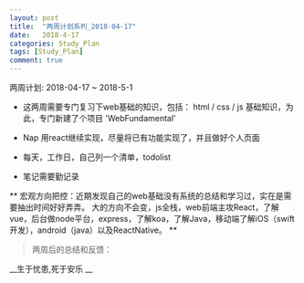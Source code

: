 ```yaml
---
layout: post
title:  "两周计划系列_2018-04-17"
date:   2018-4-17
categories: Study_Plan
tags: [Study_Plan]
comment: true
---
```

两周计划: 2018-04-17 ~ 2018-5-1


* 这两周需要专门复习下web基础的知识，包括：
html / css / js 基础知识，为此，专门新建了个项目 'WebFundamental'

* Nap 用react继续实现，尽量将已有功能实现了，并且做好个人页面

* 每天，工作日，自己列一个清单，todolist

* 笔记需要勤记录

**
宏观方向把控：近期发现自己的web基础没有系统的总结和学习过，实在是需要抽出时间好好弄弄。
大的方向不会变，js全栈，web前端主攻React，了解vue，后台做node平台，express，了解koa，了解Java，移动端了解iOS（swift开发），android（java）以及ReactNative。
**

>两周后的总结和反馈：




__生于忧患,死于安乐 __
